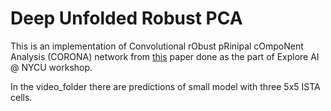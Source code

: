 # Deep Unfolded Robust PCA

This is an implementation of Convolutional rObust pRinipal cOmpoNent Analysis (CORONA) network from [this](https://arxiv.org/abs/1811.08252) paper done as the part of Explore AI @ NYCU workshop.

In the video_folder there are predictions of small model with three 5x5 ISTA cells.
